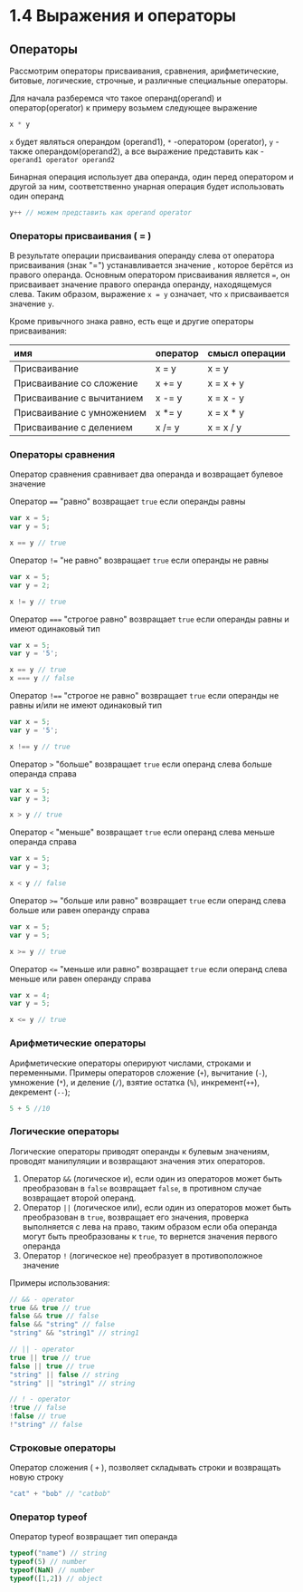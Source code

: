 # 1.4 Выражения и операторы

## Операторы

Рассмотрим операторы присваивания, сравнения, арифметические, битовые, логические, строчные, и различные специальные операторы.

Для начала разберемся что такое операнд\(operand\) и оператор\(operator\) к примеру возьмем следующее выражение

```javascript
x * y
```

`x` будет являться операндом \(operand1\), `*` -оператором \(operator\), `y` - также операндом\(operand2\), а все выражение представить как -  `operand1 operator operand2`

Бинарная операция использует два операнда, один перед оператором и другой за ним, соответственно унарная операция будет использовать один операнд

```javascript
y++ // можем представить как operand operator
```

### Операторы присваивания \( = \)

В результате операции присваивания операнду слева от оператора присваивания \(знак "="\) устанавливается значение , которое берётся из правого операнда. Основным оператором присваивания является  `=`, он присваивает значение правого операнда операнду, находящемуся слева. Таким образом, выражение `x = y` означает, что `x` присваивается значение `y`.

Кроме привычного знака равно, есть еще и другие операторы присваивания:

| имя | оператор | смысл операции |
| :--- | :--- | :--- |
| Присваивание | x = y | x = y |
| Присваивание cо сложение | x += y | x = x + y |
| Присваивание с вычитанием | x -= y | x = x - y |
| Присваивание с умножением | x \*= y | x = x \* y |
| Присваивание с делением | x /= y | x = x / y |

### Операторы сравнения

Оператор сравнения сравнивает два операнда и возвращает булевое значение 

Оператор  `==` "равно" возвращает `true` если операнды равны

```javascript
var x = 5;
var y = 5;

x == y // true
```

Оператор  `!=` "не равно" возвращает `true` если операнды не равны

```javascript
var x = 5;
var y = 2;

x != y // true
```

Оператор  `===` "строгое равно" возвращает `true` если операнды равны и имеют одинаковый тип

```javascript
var x = 5;
var y = '5';

x == y // true
x === y // false
```

Оператор `!==` "строгое  не равно" возвращает `true` если операнды не равны и/или не имеют одинаковый тип

```javascript
var x = 5;
var y = '5';

x !== y // true
```

Оператор  `>`  "больше" возвращает `true` если операнд слева больше операнда справа

```javascript
var x = 5;
var y = 3;

x > y // true
```

Оператор  `<`  "меньше" возвращает `true` если операнд слева меньше операнда справа

```javascript
var x = 5;
var y = 3;

x < y // false
```

Оператор  `>=`  "больше или равно" возвращает `true` если операнд слева больше или равен операнду справа

```javascript
var x = 5;
var y = 5;

x >= y // true
```

Оператор  `<=`  "меньше или равно" возвращает `true` если операнд слева меньше или равен операнду справа

```javascript
var x = 4;
var y = 5;

x <= y // true
```

### Арифметические операторы 

Арифметические операторы оперируют числами, строками и переменными. Примеры операторов сложение \(`+`\), вычитание \(`-`\), умножение \(`*`\), и деление \(`/`\), взятие остатка \(`%`\), инкремент\(`++`\), декремент \(`--`\);

```javascript
5 + 5 //10
```

### Логические операторы

Логические операторы приводят операнды к булевым значениям, проводят манипуляции и возвращают значения этих операторов.

1. Оператор `&&` \(логическое и\), если один из операторов может быть преобразован в `false` возвращает `false`, в противном случае возвращает второй операнд.
2. Оператор `||` \(логическое или\), если один из операторов может быть преобразован в `true`, возвращает его значения, проверка выполняется с лева на право, таким образом если оба операнда могут быть преобразованы к `true`, то вернется значения первого операнда 
3. Оператор `!` \(логическое не\)  преобразует в противоположное значение

Примеры использования:

```javascript
// && - operator
true && true // true
false && true // false
false && "string" // false
"string" && "string1" // string1

// || - operator
true || true // true
false || true // true
"string" || false // string
"string" || "string1" // string

// ! - operator
!true // false
!false // true
!"string" // false

```

### Строковые операторы 

Оператор сложения \( `+` \), позволяет складывать строки и возвращать новую строку

```javascript
"cat" + "bob" // "catbob"
```

### Оператор typeof

Оператор typeof возвращает тип операнда

```javascript
typeof("name") // string
typeof(5) // number
typeof(NaN) // number
typeof([1,2]) // object
```

